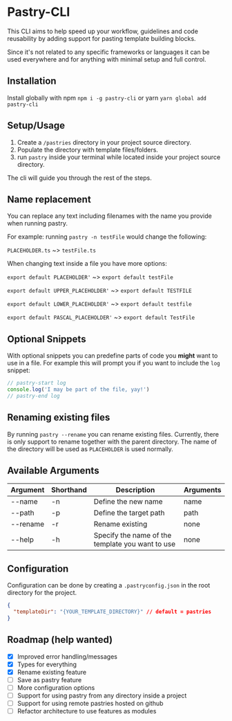 # Pastry-CLI

This CLI aims to help speed up your workflow, guidelines and code reusability by adding support for pasting template building blocks.

Since it's not related to any specific frameworks or languages it can be used everywhere and for anything with minimal setup and full control.

## Installation

Install globally with npm `npm i -g pastry-cli` or yarn `yarn global add pastry-cli`

## Setup/Usage

1. Create a `/pastries` directory in your project source directory.
2. Populate the directory with template files/folders.
3. run `pastry` inside your terminal while located inside your project source directory.

The cli will guide you through the rest of the steps.

## Name replacement

You can replace any text including filenames with the name you provide when running pastry.

For example: running `pastry -n testFile` would change the following:

`PLACEHOLDER.ts` ~> `testFile.ts`

When changing text inside a file you have more options:

`export default PLACEHOLDER'` ~> `export default testFile`

`export default UPPER_PLACEHOLDER'` ~> `export default TESTFILE`

`export default LOWER_PLACEHOLDER'` ~> `export default testfile`

`export default PASCAL_PLACEHOLDER'` ~> `export default TestFile`

## Optional Snippets

With optional snippets you can predefine parts of code you **might** want to use in a file.
For example this will prompt you if you want to include the `log` snippet:

```javascript
// pastry-start log
console.log('I may be part of the file, yay!')
// pastry-end log
```

## Renaming existing files

By running `pastry --rename` you can rename existing files.
Currently, there is only support to rename together with the parent directory.
The name of the directory will be used as `PLACEHOLDER` is used normally.

## Available Arguments

| Argument | Shorthand | Description                                      | Arguments |
| -------- | --------- | ------------------------------------------------ | --------- |
| --name   | -n        | Define the new name                              | name      |
| --path   | -p        | Define the target path                           | path      |
| --rename | -r        | Rename existing                                  | none      |
| --help   | -h        | Specify the name of the template you want to use | none      |

## Configuration

Configuration can be done by creating a `.pastryconfig.json` in the root directory for the project.

```json
{
  "templateDir": "{YOUR_TEMPLATE_DIRECTORY}" // default = pastries
}
```

## Roadmap (help wanted)

- [x] Improved error handling/messages
- [x] Types for everything
- [x] Rename existing feature
- [ ] Save as pastry feature
- [ ] More configuration options
- [ ] Support for using pastry from any directory inside a project
- [ ] Support for using remote pastries hosted on github
- [ ] Refactor architecture to use features as modules
